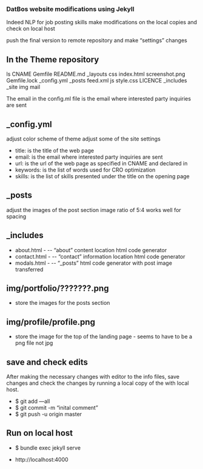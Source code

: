 ### DatBos website modifications using Jekyll
Indeed NLP for job posting skills
make modifications on the local copies and check on local host

push the final version to remote repository and make “settings” changes

## In the Theme repository
ls
CNAME  Gemfile	README.md 	_layouts	css		   index.html	screenshot.png
Gemfile.lock	 _config.yml	_posts		feed.xml js		     style.css
LICENCE		    _includes	   _site		  img		   mail

The email in the config.ml file is the email where interested party inquiries are sent 

## _config.yml
adjust color scheme of theme
adjust some of the site settings
-	title:      is the title of the web page
-	email:      is the email where interested party inquiries are sent
-	url:        is the url of the web page as specified in CNAME and declared in 
-	keywords:   is the list of words used for CRO optimization
-	skills:     is the list of skills presented under the title on the opening page
	
## _posts
adjust the images of the post section
	image ratio of 5:4 works well for spacing

## _includes   
- about.html - 
-- “about” content location html code generator
- contact.html -
-- “contact” information location html code generator
- modals.html - 
-- “_posts” html code generator with post image transferred


## img/portfolio/???????.png 
- store the images for the posts section

## img/profile/profile.png
- store the image for the top of the landing page - seems to have to be a png file not jpg

## save and check edits
After making the necessary changes with editor to the info files, save changes and check the changes by running a local copy of the with local host.
- $ git add —all
- $ git commit -m “inital comment”
- $ git push -u origin master

## Run on local host
- $ bundle exec jekyll serve

- http://localhost:4000




